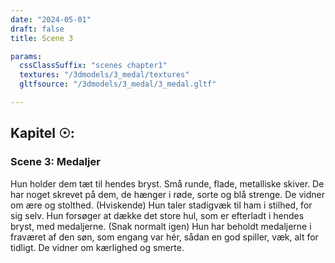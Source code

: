 ```yaml
---
date: "2024-05-01"
draft: false
title: Scene 3

params:
  cssClassSuffix: "scenes chapter1"
  textures: "/3dmodels/3_medal/textures"
  gltfsource: "/3dmodels/3_medal/3_medal.gltf"

---
```

<h2 class="green">Kapitel &#9737;:</h2>
<h3 class="green">Scene 3: Medaljer</h3>
<canvas id="c"></canvas>
<p>Hun holder dem tæt til hendes bryst. Små runde, flade, metalliske skiver. De har noget skrevet på dem, de hænger i røde, sorte og blå strenge. De vidner om ære og stolthed. (Hviskende) Hun taler stadigvæk til ham i stilhed, for sig selv. Hun forsøger at dække det store hul, som er efterladt i hendes bryst, med medaljerne. (Snak normalt igen) Hun har beholdt medaljerne i fraværet af den søn, som engang var hér, sådan en god spiller, væk, alt for tidligt. De vidner om kærlighed og smerte.</p>

